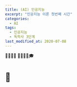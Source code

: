 ```yaml
---
title: (AI) 인공지능
excerpt: "인공지능 이론 첫번째 시간"
categories:
  - AI
tags:
  - 인공지능
  - 독학사 3단계
last_modified_at: 2020-07-08
---
```

💼📝🔑⏰ 📙📓📘📒🎓

# 💼 